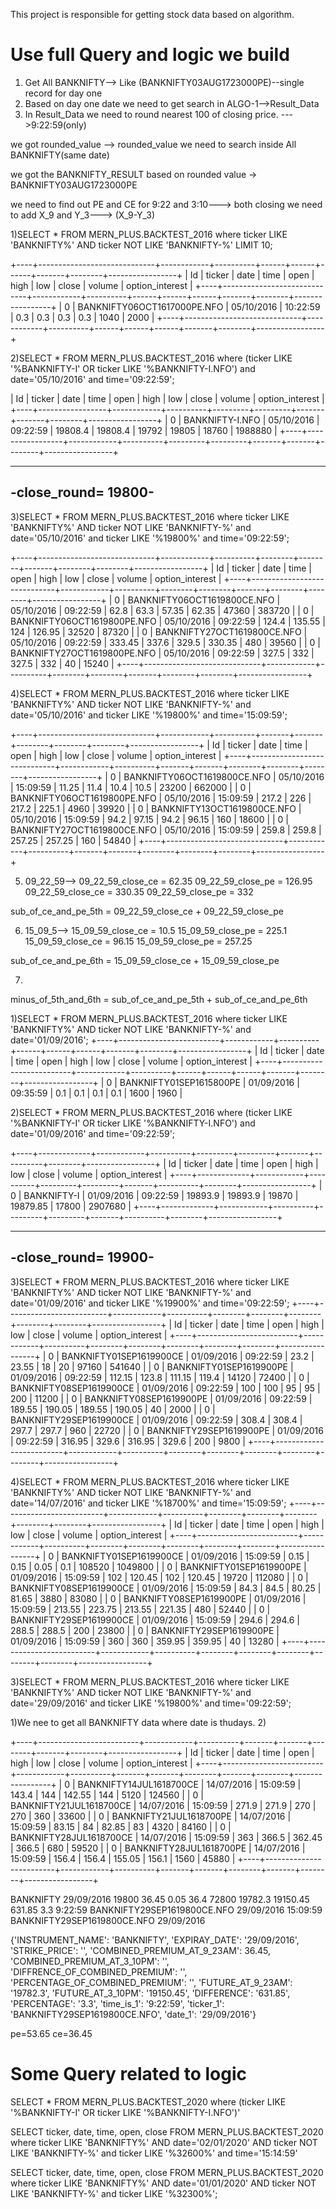 

This project is responsible for getting stock data based on algorithm.

# Use full Query and logic we build ###
1) Get All BANKNIFTY--> Like  (BANKNIFTY03AUG1723000PE)--single record for day one
2) Based on day one date we need to get search in ALGO-1-->Result_Data
3) In Result_Data we need to round nearest 100 of closing price. --->9:22:59(only)

we got rounded_value --> rounded_value we need to search inside All BANKNIFTY(same date)

we got the BANKNIFTY_RESULT based on rounded value -> BANKNIFTY03AUG1723000PE

we need to find out PE and CE for 9:22 and 3:10---> both closing we need to add X_9 and Y_3---> (X_9-Y_3) 

1)SELECT * FROM MERN_PLUS.BACKTEST_2016 where ticker LIKE 'BANKNIFTY%' AND ticker NOT LIKE 'BANKNIFTY-%' LIMIT 10;

+----+-----------------------------+------------+----------+------+------+------+-------+--------+-----------------+
| Id | ticker                      | date       | time     | open | high | low  | close | volume | option_interest |
+----+-----------------------------+------------+----------+------+------+------+-------+--------+-----------------+
|  0 | BANKNIFTY06OCT1617000PE.NFO | 05/10/2016 | 10:22:59 |  0.3 |  0.3 |  0.3 |   0.3 |   1040 |            2000 | 
+----+-----------------------------+------------+----------+------+------+------+-------+--------+-----------------+


2)SELECT * FROM MERN_PLUS.BACKTEST_2016 where (ticker LIKE '%BANKNIFTY-I' OR ticker LIKE '%BANKNIFTY-I.NFO') and  date='05/10/2016' and time='09:22:59';

| Id | ticker          | date       | time     | open    | high    | low   | close | volume | option_interest |
+----+-----------------+------------+----------+---------+---------+-------+-------+--------+-----------------+
|  0 | BANKNIFTY-I.NFO | 05/10/2016 | 09:22:59 | 19808.4 | 19808.4 | 19792 | 19805 |  18760 |         1988880 |
+----+-----------------+------------+----------+---------+---------+-------+-------+--------+-----------------+

--------------------
-close_round= 19800-
--------------------

3)SELECT * FROM MERN_PLUS.BACKTEST_2016 where ticker LIKE 'BANKNIFTY%' AND ticker NOT LIKE 'BANKNIFTY-%' and  date='05/10/2016' and ticker LIKE '%19800%' and time='09:22:59';

+----+-----------------------------+------------+----------+--------+--------+-------+--------+--------+-----------------+
| Id | ticker                      | date       | time     | open   | high   | low   | close  | volume | option_interest |
+----+-----------------------------+------------+----------+--------+--------+-------+--------+--------+-----------------+
|  0 | BANKNIFTY06OCT1619800CE.NFO | 05/10/2016 | 09:22:59 |   62.8 |   63.3 | 57.35 |  62.35 |  47360 |          383720 |
|  0 | BANKNIFTY06OCT1619800PE.NFO | 05/10/2016 | 09:22:59 |  124.4 | 135.55 |   124 | 126.95 |  32520 |           87320 |
|  0 | BANKNIFTY27OCT1619800CE.NFO | 05/10/2016 | 09:22:59 | 333.45 |  337.6 | 329.5 | 330.35 |    480 |           39560 |
|  0 | BANKNIFTY27OCT1619800PE.NFO | 05/10/2016 | 09:22:59 |  327.5 |    332 | 327.5 |    332 |     40 |           15240 |
+----+-----------------------------+------------+----------+--------+--------+-------+--------+--------+-----------------+

4)SELECT * FROM MERN_PLUS.BACKTEST_2016 where ticker LIKE 'BANKNIFTY%' AND ticker NOT LIKE 'BANKNIFTY-%' and  date='05/10/2016' and ticker LIKE '%19800%' and time='15:09:59';

+----+-----------------------------+------------+----------+-------+-------+--------+--------+--------+-----------------+
| Id | ticker                      | date       | time     | open  | high  | low    | close  | volume | option_interest |
+----+-----------------------------+------------+----------+-------+-------+--------+--------+--------+-----------------+
|  0 | BANKNIFTY06OCT1619800CE.NFO | 05/10/2016 | 15:09:59 | 11.25 |  11.4 |   10.4 |   10.5 |  23200 |          662000 |
|  0 | BANKNIFTY06OCT1619800PE.NFO | 05/10/2016 | 15:09:59 | 217.2 |   226 |  217.2 |  225.1 |   4960 |           39920 |
|  0 | BANKNIFTY13OCT1619800CE.NFO | 05/10/2016 | 15:09:59 |  94.2 | 97.15 |   94.2 |  96.15 |    160 |           18600 |
|  0 | BANKNIFTY27OCT1619800CE.NFO | 05/10/2016 | 15:09:59 | 259.8 | 259.8 | 257.25 | 257.25 |    160 |           54840 |
+----+-----------------------------+------------+----------+-------+-------+--------+--------+--------+-----------------+


5) 09_22_59-->
 09_22_59_close_ce = 62.35
 09_22_59_close_pe = 126.95
 09_22_59_close_ce = 330.35
 09_22_59_close_pe = 332
 

sub_of_ce_and_pe_5th = 09_22_59_close_ce + 09_22_59_close_pe

6) 15_09_5-->
 15_09_59_close_ce = 10.5
 15_09_59_close_pe = 225.1
 15_09_59_close_ce = 96.15
 15_09_59_close_pe = 257.25


sub_of_ce_and_pe_6th = 15_09_59_close_ce + 15_09_59_close_pe



7)
minus_of_5th_and_6th = sub_of_ce_and_pe_5th + sub_of_ce_and_pe_6th


1)SELECT * FROM MERN_PLUS.BACKTEST_2016 where ticker LIKE 'BANKNIFTY%' AND ticker NOT LIKE 'BANKNIFTY-%' and date='01/09/2016';
+----+-------------------------+------------+----------+------+------+------+-------+--------+-----------------+
| Id | ticker                  | date       | time     | open | high | low  | close | volume | option_interest |
+----+-------------------------+------------+----------+------+------+------+-------+--------+-----------------+
|  0 | BANKNIFTY01SEP1615800PE | 01/09/2016 | 09:35:59 |  0.1 |  0.1 |  0.1 |   0.1 |   1600 |            1960 |



2)SELECT * FROM MERN_PLUS.BACKTEST_2016 where (ticker LIKE '%BANKNIFTY-I' OR ticker LIKE '%BANKNIFTY-I.NFO') and  date='01/09/2016' and time='09:22:59';

+----+-------------+------------+----------+---------+---------+-------+----------+--------+-----------------+
| Id | ticker      | date       | time     | open    | high    | low   | close    | volume | option_interest |
+----+-------------+------------+----------+---------+---------+-------+----------+--------+-----------------+
|  0 | BANKNIFTY-I | 01/09/2016 | 09:22:59 | 19893.9 | 19893.9 | 19870 | 19879.85 |  17800 |         2907680 |
+----+-------------+------------+----------+---------+---------+-------+----------+--------+-----------------+


--------------------
-close_round= 19900-
--------------------

3)SELECT * FROM MERN_PLUS.BACKTEST_2016 where ticker LIKE 'BANKNIFTY%' AND ticker NOT LIKE 'BANKNIFTY-%' and  date='01/09/2016' and ticker LIKE '%19900%' and time='09:22:59';
+----+-------------------------+------------+----------+--------+--------+--------+--------+--------+-----------------+
| Id | ticker                  | date       | time     | open   | high   | low    | close  | volume | option_interest |
+----+-------------------------+------------+----------+--------+--------+--------+--------+--------+-----------------+
|  0 | BANKNIFTY01SEP1619900CE | 01/09/2016 | 09:22:59 |   23.2 |  23.55 |     18 |     20 |  97160 |          541640 |
|  0 | BANKNIFTY01SEP1619900PE | 01/09/2016 | 09:22:59 | 112.15 |  123.8 | 111.15 |  119.4 |  14120 |           72400 |
|  0 | BANKNIFTY08SEP1619900CE | 01/09/2016 | 09:22:59 |    100 |    100 |     95 |     95 |    200 |           11200 |
|  0 | BANKNIFTY08SEP1619900PE | 01/09/2016 | 09:22:59 | 189.55 | 190.05 | 189.55 | 190.05 |     40 |            2000 |
|  0 | BANKNIFTY29SEP1619900CE | 01/09/2016 | 09:22:59 |  308.4 |  308.4 |  297.7 |  297.7 |    960 |           22720 |
|  0 | BANKNIFTY29SEP1619900PE | 01/09/2016 | 09:22:59 | 316.95 |  329.6 | 316.95 |  329.6 |    200 |            9800 |
+----+-------------------------+------------+----------+--------+--------+--------+--------+--------+-----------------+


4)SELECT * FROM MERN_PLUS.BACKTEST_2016 where ticker LIKE 'BANKNIFTY%' AND ticker NOT LIKE 'BANKNIFTY-%' and  date='14/07/2016' and ticker LIKE '%18700%' and time='15:09:59';
 +----+-------------------------+------------+----------+--------+--------+--------+--------+--------+-----------------+
| Id | ticker                  | date       | time     | open   | high   | low    | close  | volume | option_interest |
+----+-------------------------+------------+----------+--------+--------+--------+--------+--------+-----------------+
|  0 | BANKNIFTY01SEP1619900CE | 01/09/2016 | 15:09:59 |   0.15 |   0.15 |   0.05 |    0.1 | 108520 |         1049800 |
|  0 | BANKNIFTY01SEP1619900PE | 01/09/2016 | 15:09:59 |    102 | 120.45 |    102 | 120.45 |  19720 |          112080 |
|  0 | BANKNIFTY08SEP1619900CE | 01/09/2016 | 15:09:59 |   84.3 |   84.5 |  80.25 |  81.65 |   3880 |           83080 |
|  0 | BANKNIFTY08SEP1619900PE | 01/09/2016 | 15:09:59 | 213.55 | 223.75 | 213.55 | 221.35 |    480 |           52440 |
|  0 | BANKNIFTY29SEP1619900CE | 01/09/2016 | 15:09:59 |  294.6 |  294.6 |  288.5 |  288.5 |    200 |           23800 |
|  0 | BANKNIFTY29SEP1619900PE | 01/09/2016 | 15:09:59 |    360 |    360 | 359.95 | 359.95 |     40 |           13280 |
+----+-------------------------+------------+----------+--------+--------+--------+--------+--------+-----------------+


3)SELECT * FROM MERN_PLUS.BACKTEST_2016 where ticker LIKE 'BANKNIFTY%' AND ticker NOT LIKE 'BANKNIFTY-%' and  date='29/09/2016' and ticker LIKE '%19800%' and time='09:22:59';
 
1)We nee to get all BANKNIFTY data where date is thudays.
2)



+----+-------------------------+------------+----------+-------+-------+--------+-------+--------+-----------------+
| Id | ticker                  | date       | time     | open  | high  | low    | close | volume | option_interest |
+----+-------------------------+------------+----------+-------+-------+--------+-------+--------+-----------------+
|  0 | BANKNIFTY14JUL1618700CE | 14/07/2016 | 15:09:59 | 143.4 |   144 | 142.55 |   144 |   5120 |          124560 |
|  0 | BANKNIFTY21JUL1618700CE | 14/07/2016 | 15:09:59 | 271.9 | 271.9 |    270 |   270 |    360 |           33600 |
|  0 | BANKNIFTY21JUL1618700PE | 14/07/2016 | 15:09:59 | 83.15 |    84 |  82.85 |    83 |   4320 |           84160 |
|  0 | BANKNIFTY28JUL1618700CE | 14/07/2016 | 15:09:59 |   363 | 366.5 | 362.45 | 366.5 |    680 |           59520 |
|  0 | BANKNIFTY28JUL1618700PE | 14/07/2016 | 15:09:59 | 156.4 | 156.4 | 155.05 | 156.1 |   1560 |           45880 |
+----+-------------------------+------------+----------+-------+-------+--------+-------+--------+-----------------+


BANKNIFTY	29/09/2016	19800	36.45	0.05	36.4	72800	19782.3	19150.45	631.85	3.3	9:22:59	BANKNIFTY29SEP1619800CE.NFO	29/09/2016	15:09:59	BANKNIFTY29SEP1619800CE.NFO	29/09/2016

{'INSTRUMENT_NAME': 'BANKNIFTY', 'EXPIRAY_DATE': '29/09/2016', 'STRIKE_PRICE': '', 'COMBINED_PREMIUM_AT_9_23AM': 36.45, 'COMBINED_PREMIUM_AT_3_10PM': '', 'DIFFRENCE_OF_COMBINED_PREMIUM': '', 'PERCENTAGE_OF_COMBINED_PREMIUM': '', 'FUTURE_AT_9_23AM': '19782.3', 'FUTURE_AT_3_10PM': '19150.45', 'DIFFERENCE': '631.85', 'PERCENTAGE': '3.3', 'time_is_1': '9:22:59', 'ticker_1': 'BANKNIFTY29SEP1619800CE.NFO', 'date_1': '29/09/2016'}


pe=53.65
ce=36.45



# Some Query related to logic

SELECT * FROM MERN_PLUS.BACKTEST_2020 where (ticker LIKE '%BANKNIFTY-I' OR ticker LIKE '%BANKNIFTY-I.NFO')'

SELECT ticker, date, time, open, close FROM MERN_PLUS.BACKTEST_2020 where ticker LIKE 'BANKNIFTY%' AND  date='02/01/2020' AND ticker NOT LIKE 'BANKNIFTY-%' and ticker LIKE '%32600%' and time='15:14:59'


SELECT ticker, date, time, open, close FROM MERN_PLUS.BACKTEST_2020 where ticker LIKE 'BANKNIFTY%' AND  date='01/01/2020'  AND ticker NOT LIKE 'BANKNIFTY-%'  and ticker LIKE '%32300%';
 
